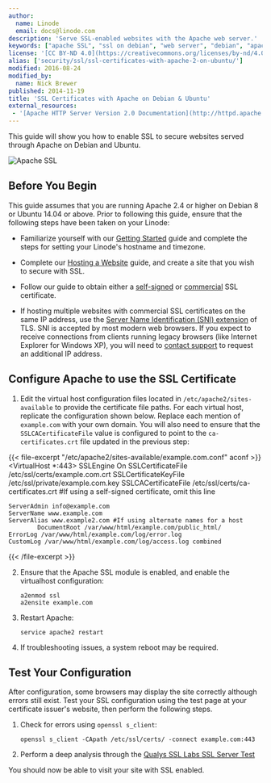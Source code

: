 ```yaml
---
author:
  name: Linode
  email: docs@linode.com
description: 'Serve SSL-enabled websites with the Apache web server.'
keywords: ["apache SSL", "ssl on debian", "web server", "debian", "apache", "ssl", "ubuntu", "ssl on ubuntu"]
license: '[CC BY-ND 4.0](https://creativecommons.org/licenses/by-nd/4.0)'
alias: ['security/ssl/ssl-certificates-with-apache-2-on-ubuntu/']
modified: 2016-08-24
modified_by:
  name: Nick Brewer
published: 2014-11-19
title: 'SSL Certificates with Apache on Debian & Ubuntu'
external_resources:
 - '[Apache HTTP Server Version 2.0 Documentation](http://httpd.apache.org/docs/2.4/)'
---
```


This guide will show you how to enable SSL to secure websites served through Apache on Debian and Ubuntu.

![Apache SSL](/docs/assets/SSL_Certificates_with_Apache_on_Debian_Ubuntu_smg.jpg)

## Before You Begin

This guide assumes that you are running Apache 2.4 or higher on Debian 8 or Ubuntu 14.04 or above. Prior to following this guide, ensure that the following steps have been taken on your Linode:

-  Familiarize yourself with our [Getting Started](/docs/getting-started) guide and complete the steps for setting your Linode's hostname and timezone.

-  Complete our [Hosting a Website](/docs/websites/hosting-a-website) guide, and create a site that you wish to secure with SSL.

-  Follow our guide to obtain either a [self-signed](/docs/security/ssl/create-a-self-signed-certificate-on-debian-and-ubuntu) or [commercial](/docs/security/ssl/obtain-a-commercially-signed-ssl-certificate-on-debian-and-ubuntu) SSL certificate.

-  If hosting multiple websites with commercial SSL certificates on the same IP address, use the [Server Name Identification (SNI) extension](https://wiki.apache.org/httpd/NameBasedSSLVHostsWithSNI) of TLS. SNI is accepted by most modern web browsers. If you expect to receive connections from clients running legacy browsers (like Internet Explorer for Windows XP), you will need to [contact support](/docs/platform/support) to request an additional IP address.


## Configure Apache to use the SSL Certificate

1.  Edit the virtual host configuration files located in `/etc/apache2/sites-available` to provide the certificate file paths. For each virtual host, replicate the configuration shown below. Replace each mention of `example.com` with your own domain. You will also need to ensure that the `SSLCACertificateFile` value is configured to point to the `ca-certificates.crt` file updated in the previous step:

{{< file-excerpt "/etc/apache2/sites-available/example.com.conf" aconf >}}
<VirtualHost *:443>
    SSLEngine On
    SSLCertificateFile /etc/ssl/certs/example.com.crt
    SSLCertificateKeyFile /etc/ssl/private/example.com.key
    SSLCACertificateFile /etc/ssl/certs/ca-certificates.crt  #If using a self-signed certificate, omit this line

    ServerAdmin info@example.com
    ServerName www.example.com
    ServerAlias www.example2.com #If using alternate names for a host
			DocumentRoot /var/www/html/example.com/public_html/
    ErrorLog /var/www/html/example.com/log/error.log
    CustomLog /var/www/html/example.com/log/access.log combined
</VirtualHost>

{{< /file-excerpt >}}


2.  Ensure that the Apache SSL module is enabled, and enable the virtualhost configuration:

        a2enmod ssl
        a2ensite example.com

3.  Restart Apache:

        service apache2 restart

4.  If troubleshooting issues, a system reboot may be required.


## Test Your Configuration

After configuration, some browsers may display the site correctly although errors still exist. Test your SSL configuration using the test page at your certificate issuer's website, then perform the following steps.

1.  Check for errors using `openssl s_client`:

        openssl s_client -CApath /etc/ssl/certs/ -connect example.com:443

2.  Perform a deep analysis through the [Qualys SSL Labs SSL Server Test](https://www.ssllabs.com/ssltest/)

You should now be able to visit your site with SSL enabled.
